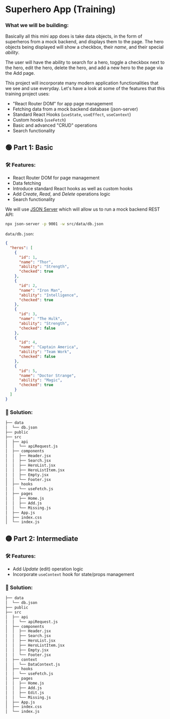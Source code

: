 # Superhero App (Training)

### What we will be building:

Basically all this mini app does is take data objects, in the form of superheros from a mock backend, and displays them to the page. The hero objects being displayed will show a checkbox, their *name*, and their special *ability*. 

The user will have the ability to search for a hero, toggle a checkbox next to the hero, edit the hero, delete the hero, and add a new hero to the page via the Add page.

This project will incorporate many modern application functionalities that we see and use everyday. Let's have a look at some of the features that this training project uses:
  * "React Router DOM" for app page management
  * Fetching data from a mock backend database (json-server)
  * Standard React Hooks (`useState`, `useEffect`, `useContext`)
  * Custom hooks (`useFetch`)
  * Basic and advanced "CRUD" operations
  * Search functionality

## 🟢 Part 1: Basic

### 🛠 Features:
  * React Router DOM for page management
  * Data fetching
  * Introduce standard React hooks as well as custom hooks
  * Add *Create*, *Read*, and *Delete* operations logic
  * Search functionality

We will use [JSON Server](https://www.npmjs.com/package/json-server) which will allow us to run a mock backend REST API:
```bash
npx json-server -p 9001 -w src/data/db.json
```

`data/db.json`:
```json
{
  "heros": [
    {
      "id": 1,
      "name": "Thor",
      "ability": "Strength",
      "checked": true
    },
    {
      "id": 2,
      "name": "Iron Man",
      "ability": "Intelligence",
      "checked": true
    },
    {
      "id": 3,
      "name": "The Hulk",
      "ability": "Strength",
      "checked": false
    },
    {
      "id": 4,
      "name": "Captain America",
      "ability": "Team Work",
      "checked": false
    },
    {
      "id": 5,
      "name": "Doctor Strange",
      "ability": "Magic",
      "checked": true
    }
  ]
}
```

### 💭 Solution:

```bash
├── data
│  └── db.json
├── public
├── src
│  ├── api
│  │  └── apiRequest.js
│  ├── components
│  │  ├── Header.jsx
│  │  ├── Search.jsx
│  │  ├── HeroList.jsx
│  │  ├── HeroListItem.jsx
│  │  ├── Empty.jsx
│  │  └── Footer.jsx
│  ├── hooks
│  │  └── useFetch.js
│  ├── pages
│  │  ├── Home.js
│  │  ├── Add.js
│  │  └── Missing.js
│  ├── App.js
│  ├── index.css
│  └── index.js
```

## 🟡 Part 2: Intermediate

### 🛠 Features:
  * Add *Update* (edit) operation logic
  * Incorporate `useContext` hook for state/props management

### 💭 Solution:

```bash
├── data
│  └── db.json
├── public
├── src
│  ├── api
│  │  └── apiRequest.js
│  ├── components
│  │  ├── Header.jsx
│  │  ├── Search.jsx
│  │  ├── HeroList.jsx
│  │  ├── HeroListItem.jsx
│  │  ├── Empty.jsx
│  │  └── Footer.jsx
│  ├── context
│  │  └── DataContext.js
│  ├── hooks
│  │  └── useFetch.js
│  ├── pages
│  │  ├── Home.js
│  │  ├── Add.js
│  │  ├── Edit.js
│  │  └── Missing.js
│  ├── App.js
│  ├── index.css
│  └── index.js
```